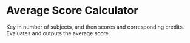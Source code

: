 # Average Score Calculator

Key in number of subjects, and then scores and corresponding credits. \
Evaluates and outputs the average score.

